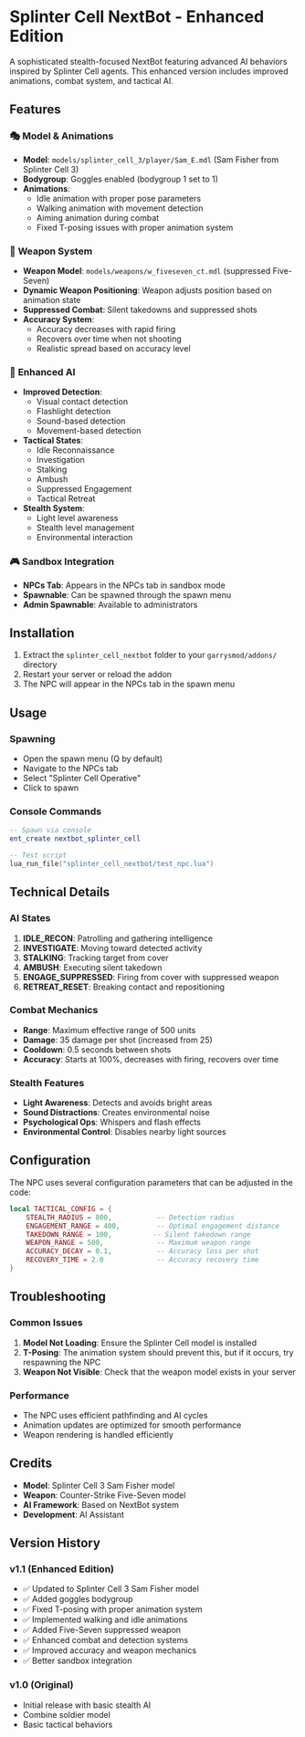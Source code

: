 # Splinter Cell NextBot - Enhanced Edition

A sophisticated stealth-focused NextBot featuring advanced AI behaviors inspired by Splinter Cell agents. This enhanced version includes improved animations, combat system, and tactical AI.

## Features

### 🎭 **Model & Animations**
- **Model**: `models/splinter_cell_3/player/Sam_E.mdl` (Sam Fisher from Splinter Cell 3)
- **Bodygroup**: Goggles enabled (bodygroup 1 set to 1)
- **Animations**: 
  - Idle animation with proper pose parameters
  - Walking animation with movement detection
  - Aiming animation during combat
  - Fixed T-posing issues with proper animation system

### 🔫 **Weapon System**
- **Weapon Model**: `models/weapons/w_fiveseven_ct.mdl` (suppressed Five-Seven)
- **Dynamic Weapon Positioning**: Weapon adjusts position based on animation state
- **Suppressed Combat**: Silent takedowns and suppressed shots
- **Accuracy System**: 
  - Accuracy decreases with rapid firing
  - Recovers over time when not shooting
  - Realistic spread based on accuracy level

### 🧠 **Enhanced AI**
- **Improved Detection**: 
  - Visual contact detection
  - Flashlight detection
  - Sound-based detection
  - Movement-based detection
- **Tactical States**:
  - Idle Reconnaissance
  - Investigation
  - Stalking
  - Ambush
  - Suppressed Engagement
  - Tactical Retreat
- **Stealth System**: 
  - Light level awareness
  - Stealth level management
  - Environmental interaction

### 🎮 **Sandbox Integration**
- **NPCs Tab**: Appears in the NPCs tab in sandbox mode
- **Spawnable**: Can be spawned through the spawn menu
- **Admin Spawnable**: Available to administrators

## Installation

1. Extract the `splinter_cell_nextbot` folder to your `garrysmod/addons/` directory
2. Restart your server or reload the addon
3. The NPC will appear in the NPCs tab in the spawn menu

## Usage

### Spawning
- Open the spawn menu (Q by default)
- Navigate to the NPCs tab
- Select "Splinter Cell Operative"
- Click to spawn

### Console Commands
```lua
-- Spawn via console
ent_create nextbot_splinter_cell

-- Test script
lua_run_file("splinter_cell_nextbot/test_npc.lua")
```

## Technical Details

### AI States
1. **IDLE_RECON**: Patrolling and gathering intelligence
2. **INVESTIGATE**: Moving toward detected activity
3. **STALKING**: Tracking target from cover
4. **AMBUSH**: Executing silent takedown
5. **ENGAGE_SUPPRESSED**: Firing from cover with suppressed weapon
6. **RETREAT_RESET**: Breaking contact and repositioning

### Combat Mechanics
- **Range**: Maximum effective range of 500 units
- **Damage**: 35 damage per shot (increased from 25)
- **Cooldown**: 0.5 seconds between shots
- **Accuracy**: Starts at 100%, decreases with firing, recovers over time

### Stealth Features
- **Light Awareness**: Detects and avoids bright areas
- **Sound Distractions**: Creates environmental noise
- **Psychological Ops**: Whispers and flash effects
- **Environmental Control**: Disables nearby light sources

## Configuration

The NPC uses several configuration parameters that can be adjusted in the code:

```lua
local TACTICAL_CONFIG = {
    STEALTH_RADIUS = 800,           -- Detection radius
    ENGAGEMENT_RANGE = 400,         -- Optimal engagement distance
    TAKEDOWN_RANGE = 100,          -- Silent takedown range
    WEAPON_RANGE = 500,             -- Maximum weapon range
    ACCURACY_DECAY = 0.1,           -- Accuracy loss per shot
    RECOVERY_TIME = 2.0             -- Accuracy recovery time
}
```

## Troubleshooting

### Common Issues
1. **Model Not Loading**: Ensure the Splinter Cell model is installed
2. **T-Posing**: The animation system should prevent this, but if it occurs, try respawning the NPC
3. **Weapon Not Visible**: Check that the weapon model exists in your server

### Performance
- The NPC uses efficient pathfinding and AI cycles
- Animation updates are optimized for smooth performance
- Weapon rendering is handled efficiently

## Credits

- **Model**: Splinter Cell 3 Sam Fisher model
- **Weapon**: Counter-Strike Five-Seven model
- **AI Framework**: Based on NextBot system
- **Development**: AI Assistant

## Version History

### v1.1 (Enhanced Edition)
- ✅ Updated to Splinter Cell 3 Sam Fisher model
- ✅ Added goggles bodygroup
- ✅ Fixed T-posing with proper animation system
- ✅ Implemented walking and idle animations
- ✅ Added Five-Seven suppressed weapon
- ✅ Enhanced combat and detection systems
- ✅ Improved accuracy and weapon mechanics
- ✅ Better sandbox integration

### v1.0 (Original)
- Initial release with basic stealth AI
- Combine soldier model
- Basic tactical behaviors